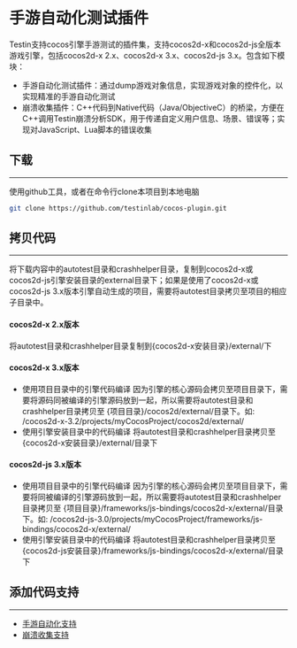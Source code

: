 手游自动化测试插件
============

  Testin支持cocos引擎手游测试的插件集，支持cocos2d-x和cocos2d-js全版本游戏引擎，包括cocos2d-x 2.x、cocos2d-x 3.x、cocos2d-js 3.x。包含如下模块：

  - 手游自动化测试插件：通过dump游戏对象信息，实现游戏对象的控件化，以实现精准的手游自动化测试
  - 崩溃收集插件：C++代码到Native代码（Java/ObjectiveC）的桥梁，方便在C++调用Testin崩溃分析SDK，用于传递自定义用户信息、场景、错误等；实现对JavaScript、Lua脚本的错误收集


## 下载
-----------
  使用github工具，或者在命令行clone本项目到本地电脑
```bash
git clone https://github.com/testinlab/cocos-plugin.git
```
 
## 拷贝代码
-----------
  将下载内容中的autotest目录和crashhelper目录，复制到cocos2d-x或cocos2d-js引擎安装目录的external目录下；如果是使用了cocos2d-x或cocos2d-js 3.x版本引擎自动生成的项目，需要将autotest目录拷贝至项目的相应子目录中。

#### cocos2d-x 2.x版本
  将autotest目录和crashhelper目录复制到{cocos2d-x安装目录}/external/下

#### cocos2d-x 3.x版本
 - 使用项目目录中的引擎代码编译
  因为引擎的核心源码会拷贝至项目目录下，需要将源码同被编译的引擎源码放到一起，所以需要将autotest目录和crashhelper目录拷贝至 {项目目录}/cocos2d/external/目录下。如: /cocos2d-x-3.2/projects/myCocosProject/cocos2d/external/
 - 使用引擎安装目录中的代码编译
  将autotest目录和crashhelper目录拷贝至{cocos2d-x安装目录}/external/目录下

#### cocos2d-js 3.x版本
 - 使用项目目录中的引擎代码编译
  因为引擎的核心源码会拷贝至项目目录下，需要将同被编译的引擎源码放到一起，所以需要将autotest目录和crashhelper目录拷贝至 {项目目录}/frameworks/js-bindings/cocos2d-x/external/目录下。如: /cocos2d-js-3.0/projects/myCocosProject/frameworks/js-bindings/cocos2d-x/external/
 - 使用引擎安装目录中的代码编译
  将autotest目录和crashhelper目录拷贝至{cocos2d-js安装目录}/frameworks/js-bindings/cocos2d-x/external/目录下

## 添加代码支持
-----------
 - [手游自动化支持](autotest/README.md)
 - [崩溃收集支持](crashhelper/README.md)
